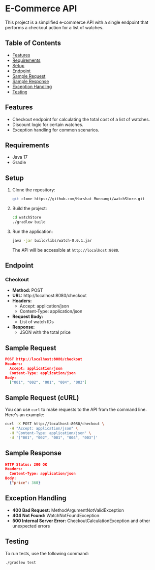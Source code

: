 # E-Commerce API

This project is a simplified e-commerce API with a single endpoint that performs a checkout action for a list of watches.

## Table of Contents
- [Features](#features)
- [Requirements](#requirements)
- [Setup](#setup)
- [Endpoint](#endpoint)
- [Sample Request](#sample-request)
- [Sample Response](#sample-response)
- [Exception Handling](#exception-handling)
- [Testing](#testing)

## Features

- Checkout endpoint for calculating the total cost of a list of watches.
- Discount logic for certain watches.
- Exception handling for common scenarios.

## Requirements

- Java 17
- Gradle

## Setup

1. Clone the repository:

   ```bash
   git clone https://github.com/Harshat-Munnangi/watchStore.git
   ```

2. Build the project:

   ```bash
   cd watchStore
   ./gradlew build
   ```

3. Run the application:

   ```bash
   java -jar build/libs/watch-0.0.1.jar
   ```

   The API will be accessible at `http://localhost:8080`.

## Endpoint

### Checkout

- **Method:** POST
- **URL:** http://localhost:8080/checkout
- **Headers:**
    - Accept: application/json
    - Content-Type: application/json
- **Request Body:**
    - List of watch IDs
- **Response:**
    - JSON with the total price

## Sample Request

```json
POST http://localhost:8080/checkout
Headers:
  Accept: application/json
  Content-Type: application/json
Body:
  ["001", "002", "001", "004", "003"]
```
## Sample Request (cURL)

You can use `curl` to make requests to the API from the command line. Here's an example:

```bash
curl -X POST http://localhost:8080/checkout \
  -H "Accept: application/json" \
  -H "Content-Type: application/json" \
  -d '["001", "002", "001", "004", "003"]'
```

## Sample Response

```json
HTTP Status: 200 OK
Headers:
  Content-Type: application/json
Body:
  {"price": 360}
```

## Exception Handling

- **400 Bad Request:** MethodArgumentNotValidException
- **404 Not Found:** WatchNotFoundException
- **500 Internal Server Error:** CheckoutCalculationException and other unexpected errors

## Testing

To run tests, use the following command:

```bash
./gradlew test
```